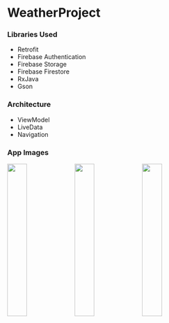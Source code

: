 <h1>WeatherProject</h1>



<h3>Libraries Used</h3>
<ul>
<li>Retrofit</li>
<li>Firebase Authentication</li>
<li>Firebase Storage</li>
<li>Firebase Firestore</li>
<li>RxJava</li>
<li>Gson</li>
</ul>
<h3>Architecture</h3>
<ul>
<li>ViewModel</li>
<li>LiveData</li>
<li>Navigation</li>
</ul>
<h3>App Images</h3>
<img src= "https://user-images.githubusercontent.com/85364012/151253711-761e4fa2-3c99-49da-81e8-285e1aa4248f.png"width=30% height=30%>
<img src= "https://user-images.githubusercontent.com/85364012/151253765-cf840d16-0cbe-4a88-8ce4-16b47d7a2b33.png"width=30% height=30%>
<img src= "https://user-images.githubusercontent.com/85364012/151253880-ce3d721e-9ba0-4af1-b632-9377a2f4d2a4.png"width=30% height=30%>
